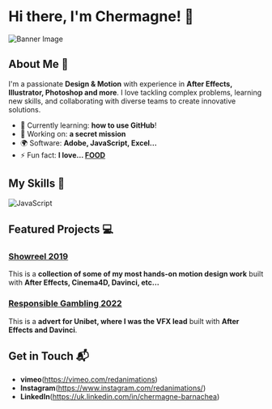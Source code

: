 # Hi there, I'm Chermagne! 👋

![Banner Image](https://encrypted-tbn0.gstatic.com/images?q=tbn:ANd9GcSoAe-GeqJYYpHkgWROjBLKbwjJY9FfUIqYLw&s)

## About Me 🚀

I'm a passionate **Design & Motion** with experience in **After Effects, Illustrator, Photoshop and more**. I love tackling complex problems, learning new skills, and collaborating with diverse teams to create innovative solutions.

- 🌱 Currently learning: **how to use GitHub**!
- 🔭 Working on: **a secret mission**
- 🌍 Software: **Adobe, JavaScript, Excel...**
- ⚡ Fun fact: **I love... <ins>FOOD</ins>**

## My Skills 🧠

![JavaScript](https://img.shields.io/badge/-JavaScript-F7DF1E?style=flat-square&logo=javascript&logoColor=black)


## Featured Projects 💻

### [Showreel 2019](https://vimeo.com/388328452)

This is a **collection of some of my most hands-on motion design work** built with **After Effects, Cinema4D, Davinci, etc...**

### [Responsible Gambling 2022](https://vimeo.com/646841094)

This is a **advert for Unibet, where I was the VFX lead** built with **After Effects and Davinci**.

## Get in Touch 📬

- **vimeo**(https://vimeo.com/redanimations)
- **Instagram**(https://www.instagram.com/redanimations/)
- **LinkedIn**(https://uk.linkedin.com/in/chermagne-barnachea)
